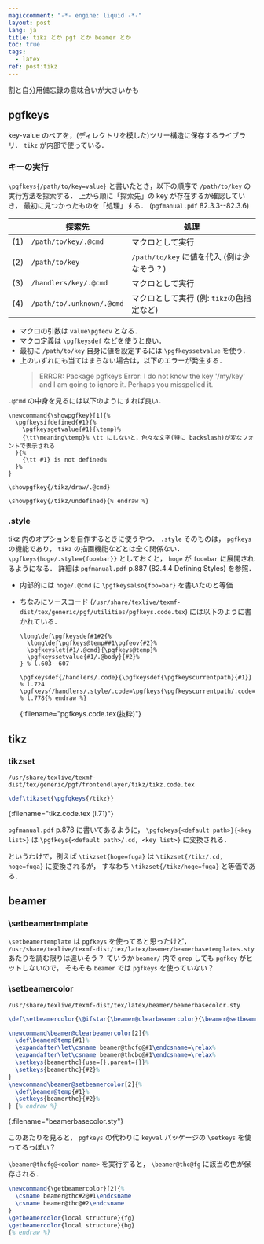 ```yaml
---
magiccomment: "-*- engine: liquid -*-"
layout: post
lang: ja
title: tikz とか pgf とか beamer とか
toc: true
tags:
  - latex
ref: post:tikz
---
```


割と自分用備忘録の意味合いが大きいかも

## pgfkeys
key-value のペアを，(ディレクトリを模した)ツリー構造に保存するライブラリ．
`tikz` が内部で使っている．

### キーの実行
`\pgfkeys{/path/to/key=value}` と書いたとき，以下の順序で `/path/to/key` の実行方法を探索する．
上から順に「探索先」の key が存在するか確認していき，
最初に見つかったものを「処理」する．
(`pgfmanual.pdf` 82.3.3--82.3.6)

|     | 探索先                    | 処理                                       |
|-----|---------------------------|--------------------------------------------|
| (1) | `/path/to/key/.@cmd`      | マクロとして実行                           |
| (2) | `/path/to/key`            | `/path/to/key` に値を代入 (例は少なそう？) |
| (3) | `/handlers/key/.@cmd`     | マクロとして実行                           |
| (4) | `/path/to/.unknown/.@cmd` | マクロとして実行 (例: `tikz`の色指定など)  |

- マクロの引数は `value\pgfeov` となる．
- マクロ定義は `\pgfkeysdef` などを使うと良い．
- 最初に `/path/to/key` 自身に値を設定するには `\pgfkeyssetvalue` を使う．
- 上のいずれにも当てはまらない場合は，以下のエラーが発生する．
  > ERROR: Package pgfkeys Error: I do not know the key '/my/key' and I am going to ignore it. Perhaps you misspelled it.


`.@cmd` の中身を見るには以下のようにすれば良い．

```tex{% raw %}
\newcommand{\showpgfkey}[1]{%
  \pgfkeysifdefined{#1}{%
    \pgfkeysgetvalue{#1}{\temp}%
    {\tt\meaning\temp}% \tt にしないと，色々な文字(特に backslash)が変なフォントで表示される
  }{%
    {\tt #1} is not defined%
  }%
}

\showpgfkey{/tikz/draw/.@cmd}

\showpgfkey{/tikz/undefined}{% endraw %}
```

### .style
tikz 内のオプションを自作するときに使うやつ．
`.style` そのものは， `pgfkeys` の機能であり，
`tikz` の描画機能などとは全く関係ない．
`\pgfkeys{hoge/.style={foo=bar}}` としておくと，
`hoge` が `foo=bar` に展開されるようになる．
詳細は `pgfmanual.pdf` p.887 (82.4.4 Defining Styles) を参照．

- 内部的には `hoge/.@cmd` に `\pgfkeysalso{foo=bar}` を書いたのと等価
- ちなみにソースコード
  (`/usr/share/texlive/texmf-dist/tex/generic/pgf/utilities/pgfkeys.code.tex`)
  には以下のように書かれている．

  ```tex{% raw %}
  \long\def\pgfkeysdef#1#2{%
    \long\def\pgfkeys@temp##1\pgfeov{#2}%
    \pgfkeyslet{#1/.@cmd}{\pgfkeys@temp}%
    \pgfkeyssetvalue{#1/.@body}{#2}%
  } % l.603--607

  \pgfkeysdef{/handlers/.code}{\pgfkeysdef{\pgfkeyscurrentpath}{#1}} % l.724
  \pgfkeys{/handlers/.style/.code=\pgfkeys{\pgfkeyscurrentpath/.code=\pgfkeysalso{#1}}} % l.778{% endraw %}
  ```
  {:filename="pgfkeys.code.tex(抜粋)"}


## tikz

### tikzset
`/usr/share/texlive/texmf-dist/tex/generic/pgf/frontendlayer/tikz/tikz.code.tex`

```tex
\def\tikzset{\pgfqkeys{/tikz}}
```
{:filename="tikz.code.tex (l.71)"}

`pgfmanual.pdf` p.878 に書いてあるように，
`\pgfqkeys{<default path>}{<key list>}` は
`\pgfkeys{<default path>/.cd, <key list>}` に変換される．

というわけで，例えば `\tikzset{hoge=fuga}` は
`\tikzset{/tikz/.cd, hoge=fuga}` に変換されるが，
すなわち `\tikzset{/tikz/hoge=fuga}` と等価である．


## beamer

### \setbeamertemplate
`\setbeamertemplate` は `pgfkeys` を使ってると思ったけど，
`/usr/share/texlive/texmf-dist/tex/latex/beamer/beamerbasetemplates.sty` あたりを読む限りは違いそう？
ていうか `beamer/` 内で `grep` しても `pgfkey` がヒットしないので，
そもそも `beamer` では `pgfkeys` を使っていない？

### \setbeamercolor
`/usr/share/texlive/texmf-dist/tex/latex/beamer/beamerbasecolor.sty`
```tex {% raw %}
\def\setbeamercolor{\@ifstar{\beamer@clearbeamercolor}{\beamer@setbeamercolor}}

\newcommand\beamer@clearbeamercolor[2]{%
  \def\beamer@temp{#1}%
  \expandafter\let\csname beamer@thcfg@#1\endcsname=\relax%
  \expandafter\let\csname beamer@thcbg@#1\endcsname=\relax%
  \setkeys{beamerthc}{use={},parent={}}%
  \setkeys{beamerthc}{#2}%
}
\newcommand\beamer@setbeamercolor[2]{%
  \def\beamer@temp{#1}%
  \setkeys{beamerthc}{#2}%
} {% endraw %}
```
{:filename="beamerbasecolor.sty"}


このあたりを見ると， `pgfkeys` の代わりに
`keyval` パッケージの `\setkeys` を使ってるっぽい？

`\beamer@thcfg@<color name>` を実行すると，
`\beamer@thc@fg` に該当の色が保存される．

```tex {% raw %}
\newcommand{\getbeamercolor}[2]{%
  \csname beamer@thc#2@#1\endcsname
  \csname beamer@thc@#2\endcsname
}
\getbeamercolor{local structure}{fg}
\getbeamercolor{local structure}{bg}
{% endraw %}
```

